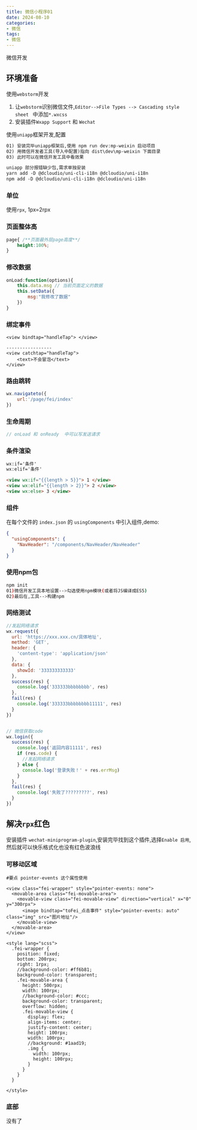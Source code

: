 ```yaml
---
title: 微信小程序01
date: 2024-08-10
categories: 
- 微信
tags:
- 微信
---
```

微信开发

<!-- more -->

## 环境准备

使用`webstorm`开发

1. 让`webstorm`识别微信文件,`Editor-->File Types --> Cascading style sheet ` 中添加`*.wxcss`
2. 安装插件`Wxapp Support` 和 `Wechat`

 使用`uniapp`框架开发,配置

```html
01) 安装完毕uniapp框架后,使用 npm run dev:mp-weixin 启动项目
02) 用微信开发者工具(导入中配置)指向 dist\dev\mp-weixin 下面目录
03) 此时可以在微信开发工具中看效果

uniapp 部分报错缺少包,需求单独安装
yarn add -D @dcloudio/uni-cli-i18n @dcloudio/uni-i18n
npm add -D @dcloudio/uni-cli-i18n @dcloudio/uni-i18n
```



### 单位

使用`rpx`, 1px=2rpx

### 页面整体高

```css
page{ /**页面最外层page高度**/
    height:100%;
}
```

### 修改数据

```javascript
onLoad:function(options){
    this.data.msg // 当前页面定义的数据
    this.setData({
        msg:"我修改了数据"
    })
}
```

### 绑定事件

```htaccess
<view bindtap="handleTap"> </view>

-----------------
<view catchtap="handleTap"> 
	<text>不会冒泡</text>
</view>
```

### 路由跳转

```javascript
wx.navigateto({
    url:'/page/fei/index'
})
```

### 生命周期

```javascript
// onLoad 和 onReady  中可以写发送请求
```

### 条件渲染

```html
wx:if='条件'
wx:elif='条件'

<view wx:if="{{length > 5}}"> 1 </view>
<view wx:elif="{{length > 2}}"> 2 </view>
<view wx:else> 3 </view>


```

### 组件

在每个文件的 `index.json` 的 `usingComponents` 中引入组件,demo:

```json
{
  "usingComponents": {
    "NavHeader": "/components/NavHeader/NavHeader"
  }
}
```

### 使用npm包

```bash
npm init
01)微信开发工具本地设置-->勾选使用npm模块(或者将JS编译成ES5)
02)最后在,工具-->构建npm
```

### 网络测试

```js
//发起网络请求
wx.request({
  url: 'https://xxx.xxx.cn/具体地址',
  method: 'GET',
  header: {
    'content-type': 'application/json'
  },
  data: {
    showId: '333333333333'
  },
  success(res) {
    console.log('333333bbbbbbbb', res)
  },
  fail(res) {
    console.log('333333bbbbbbbb11111', res)
  }
})


// 微信获取code
wx.login({
  success(res) {
    console.log('返回内容11111', res)
    if (res.code) {
      //发起网络请求
    } else {
      console.log('登录失败！' + res.errMsg)
    }
  },
  fail(res) {
    console.log('失败了?????????', res)
  }
})
```



## 解决`rpx`红色

安装插件 `wechat-miniprogram-plugin`,安装完毕找到这个插件,选择`Enable 启用`,然后就可以快乐格式化也没有红色波浪线

### 可移动区域

```wiki
#要点 pointer-events 这个属性使用
```



```vue
<view class="fei-wrapper" style="pointer-events: none">
  <movable-area class="fei-movable-area">
    <movable-view class="fei-movable-view" direction="vertical" x="0" y="300rpx">
      <image bindtap="toFei_点击事件" style="pointer-events: auto" class="img" src="图片地址"/>
    </movable-view>
  </movable-area>
</view>

<style lang="scss">
  .fei-wrapper {
    position: fixed;
    bottom: 200rpx;
    right: 1rpx;
    //background-color: #ff6b81;
    background-color: transparent;
    .fei-movable-area {
      height: 500rpx;
      width: 100rpx;
      //background-color: #ccc;
      background-color: transparent;
      overflow: hidden;
      .fei-movable-view {
        display: flex;
        align-items: center;
        justify-content: center;
        height: 100rpx;
        width: 100rpx;
        //background: #1aad19;
        .img {
          width: 100rpx;
          height: 100rpx;
        }
      }
    }
  }

</style>

```



### 底部

没有了



















